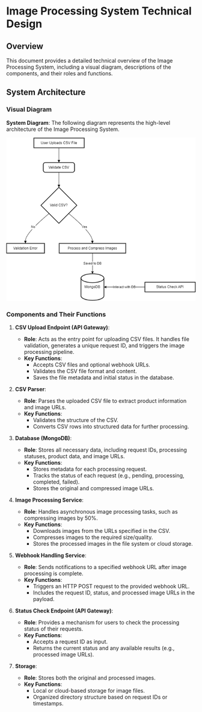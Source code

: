 # Image Processing System Technical Design

## Overview

This document provides a detailed technical overview of the Image Processing System, including a visual diagram, descriptions of the components, and their roles and functions.

## System Architecture

### Visual Diagram

**System Diagram**: The following diagram represents the high-level architecture of the Image Processing System.

![System Diagram](./API_Flow_Diagram.drawio.png) 

### Components and Their Functions

1. **CSV Upload Endpoint (API Gateway)**:
   - **Role**: Acts as the entry point for uploading CSV files. It handles file validation, generates a unique request ID, and triggers the image processing pipeline.
   - **Key Functions**:
     - Accepts CSV files and optional webhook URLs.
     - Validates the CSV file format and content.
     - Saves the file metadata and initial status in the database.

2. **CSV Parser**:
   - **Role**: Parses the uploaded CSV file to extract product information and image URLs.
   - **Key Functions**:
     - Validates the structure of the CSV.
     - Converts CSV rows into structured data for further processing.

3. **Database (MongoDB)**:
   - **Role**: Stores all necessary data, including request IDs, processing statuses, product data, and image URLs.
   - **Key Functions**:
     - Stores metadata for each processing request.
     - Tracks the status of each request (e.g., pending, processing, completed, failed).
     - Stores the original and compressed image URLs.

4. **Image Processing Service**:
   - **Role**: Handles asynchronous image processing tasks, such as compressing images by 50%.
   - **Key Functions**:
     - Downloads images from the URLs specified in the CSV.
     - Compresses images to the required size/quality.
     - Stores the processed images in the file system or cloud storage.

5. **Webhook Handling Service**:
   - **Role**: Sends notifications to a specified webhook URL after image processing is complete.
   - **Key Functions**:
     - Triggers an HTTP POST request to the provided webhook URL.
     - Includes the request ID, status, and processed image URLs in the payload.

6. **Status Check Endpoint (API Gateway)**:
   - **Role**: Provides a mechanism for users to check the processing status of their requests.
   - **Key Functions**:
     - Accepts a request ID as input.
     - Returns the current status and any available results (e.g., processed image URLs).

7. **Storage**:
   - **Role**: Stores both the original and processed images.
   - **Key Functions**:
     - Local or cloud-based storage for image files.
     - Organized directory structure based on request IDs or timestamps.
